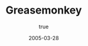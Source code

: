 ---
title: Greasemonkey
description: A Firefox extension that allows you to customize the way webpages look and function.
author:
  - name: Aaron Boodman
    custom: true
date: 2005-03-28
buttons:
  - img: /uploads/browser/firefox.png
    browser: firefox
    href: https://addons.mozilla.org/en-US/firefox/addon/greasemonkey
  - type: 1
    name: Website
    href: http://www.greasespot.net
  - type: 1
    name: Source
    href: https://github.com/greasemonkey/greasemonkey
---